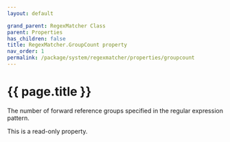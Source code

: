 ```yaml
---
layout: default

grand_parent: RegexMatcher Class
parent: Properties
has_children: false
title: RegexMatcher.GroupCount property
nav_order: 1
permalink: /package/system/regexmatcher/properties/groupcount
---
```

# {{ page.title }}

The number of forward reference groups specified in the regular expression pattern.

This is a read-only property.